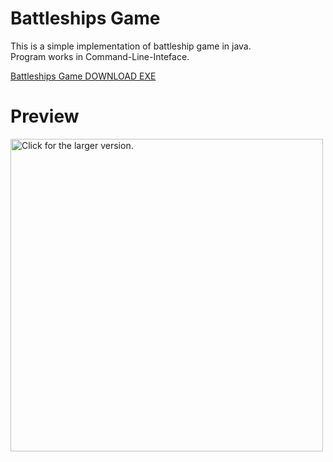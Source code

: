 # Battleships Game

This is a simple implementation of battleship game in java.  
Program works in Command-Line-Inteface.  
  
[Battleships Game DOWNLOAD EXE](https://github.com/piotr-bujnowski/battleships-game/releases/tag/v0.2-alpha)

# Preview
<a href="https://drive.google.com/uc?export=view&id=1pk1YKxXnIoBWYq-VTUdSHX9Oq571bBym"><img src="https://drive.google.com/uc?export=view&id=1pk1YKxXnIoBWYq-VTUdSHX9Oq571bBym" style="width: 500px; max-width: 100%; height: auto" title="Click for the larger version." /></a>

